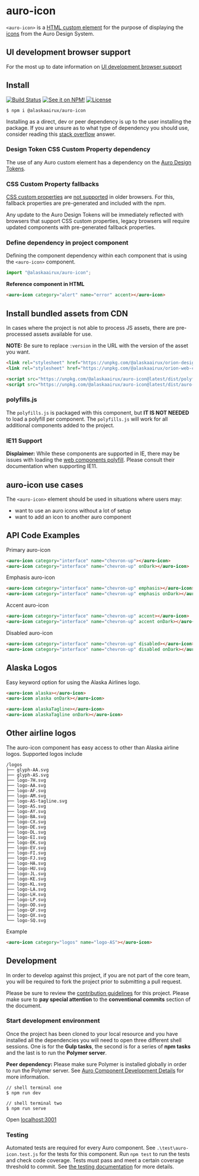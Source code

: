 # auro-icon

`<auro-icon>` is a [HTML custom element](https://developer.mozilla.org/en-US/docs/Web/Web_Components/Using_custom_elements) for the purpose of displaying the [icons](https://auro.alaskaair.com/icons/usage) from the Auro Design System.

## UI development browser support

For the most up to date information on [UI development browser support](https://auro.alaskaair.com/support/browsersSupport)

## Install

[![Build Status](https://img.shields.io/github/workflow/status/AlaskaAirlines/auro-icon/Test%20and%20publish?branch=master&style=for-the-badge)](https://github.com/AlaskaAirlines/[namespace]-[name]/actions?query=workflow%3A%22test+and+publish%22)
[![See it on NPM!](https://img.shields.io/npm/v/@alaskaairux/auro-icon?style=for-the-badge&color=orange)](https://www.npmjs.com/package/@alaskaairux/auro-icon)
[![License](https://img.shields.io/npm/l/@alaskaairux/auro-icon?color=blue&style=for-the-badge)](https://www.apache.org/licenses/LICENSE-2.0)

```shell
$ npm i @alaskaairux/auro-icon
```

Installing as a direct, dev or peer dependency is up to the user installing the package. If you are unsure as to what type of dependency you should use, consider reading this [stack overflow](https://stackoverflow.com/questions/18875674/whats-the-difference-between-dependencies-devdependencies-and-peerdependencies) answer.

### Design Token CSS Custom Property dependency

The use of any Auro custom element has a dependency on the [Auro Design Tokens](https://auro.alaskaair.com/getting-started/developers/design-tokens).

### CSS Custom Property fallbacks

[CSS custom properties](https://developer.mozilla.org/en-US/docs/Web/CSS/Using_CSS_custom_properties) are [not supported](https://auro.alaskaair.com/support/custom-properties) in older browsers. For this, fallback properties are pre-generated and included with the npm.

Any update to the Auro Design Tokens will be immediately reflected with browsers that support CSS custom properties, legacy browsers will require updated components with pre-generated fallback properties.

### Define dependency in project component

Defining the component dependency within each component that is using the `<auro-icon>` component.

```javascript
import "@alaskaairux/auro-icon";
```

**Reference component in HTML**

```html
<auro-icon category="alert" name="error" accent></auro-icon>
```

## Install bundled assets from CDN

In cases where the project is not able to process JS assets, there are pre-processed assets available for use.

**NOTE:** Be sure to replace `:version` in the URL with the version of the asset you want.

```html
<link rel="stylesheet" href="https://unpkg.com/@alaskaairux/orion-design-tokens@latest/dist/tokens/CSSTokenProperties.css" />
<link rel="stylesheet" href="https://unpkg.com/@alaskaairux/orion-web-core-style-sheets@latest/dist/bundled/baseline.css" />

<script src="https://unpkg.com/@alaskaairux/auro-icon@latest/dist/polyfills.js"></script>
<script src="https://unpkg.com/@alaskaairux/auro-icon@latest/dist/auro-icon__bundled.js"></script>
```

### polyfills.js

The `polyfills.js` is packaged with this component, but **IT IS NOT NEEDED** to load a polyfill per component. The `polyfills.js` will work for all additional components added to the project.

### IE11 Support

**Displaimer:** While these components are supported in IE, there may be issues with loading the [web components polyfill](https://www.webcomponents.org/polyfills). Please consult their documentation when supporting IE11.


## auro-icon use cases

The `<auro-icon>` element should be used in situations where users may:

* want to use an auro icons without a lot of setup
* want to add an icon to another auro component

## API Code Examples

Primary auro-icon

```html
<auro-icon category="interface" name="chevron-up"></auro-icon>
<auro-icon category="interface" name="chevron-up" onDark></auro-icon>
```

Emphasis auro-icon

```html
<auro-icon category="interface" name="chevron-up" emphasis></auro-icon>
<auro-icon category="interface" name="chevron-up" emphasis onDark></auro-icon>
```

Accent auro-icon

```html
<auro-icon category="interface" name="chevron-up" accent></auro-icon>
<auro-icon category="interface" name="chevron-up" accent onDark></auro-icon>
```

Disabled auro-icon

```html
<auro-icon category="interface" name="chevron-up" disabled></auro-icon>
<auro-icon category="interface" name="chevron-up" disabled onDark></auro-icon>
```

## Alaska Logos

Easy keyword option for using the Alaska Airlines logo.

```html
<auro-icon alaska></auro-icon>
<auro-icon alaska onDark></auro-icon>
```

```html
<auro-icon alaskaTagline></auro-icon>
<auro-icon alaskaTagline onDark></auro-icon>
```

## Other airline logos

The auro-icon component has easy access to other than Alaska airline logos. Supported logos include

```
/logos
├── glyph-AA.svg
├── glyph-AS.svg
├── logo-7H.svg
├── logo-AA.svg
├── logo-AF.svg
├── logo-AM.svg
├── logo-AS-tagline.svg
├── logo-AS.svg
├── logo-AY.svg
├── logo-BA.svg
├── logo-CX.svg
├── logo-DE.svg
├── logo-DL.svg
├── logo-EI.svg
├── logo-EK.svg
├── logo-EV.svg
├── logo-FI.svg
├── logo-FJ.svg
├── logo-HA.svg
├── logo-HU.svg
├── logo-JL.svg
├── logo-KE.svg
├── logo-KL.svg
├── logo-LA.svg
├── logo-LH.svg
├── logo-LP.svg
├── logo-OO.svg
├── logo-QF.svg
├── logo-QX.svg
└── logo-SQ.svg
```

Example

```html
<auro-icon category="logos" name="logo-AS"></auro-icon>
```

## Development

In order to develop against this project, if you are not part of the core team, you will be required to fork the project prior to submitting a pull request.

Please be sure to review the [contribution guidelines](https://auro.alaskaair.com/getting-started/developers/contributing) for this project. Please make sure to **pay special attention** to the **conventional commits** section of the document.

### Start development environment

Once the project has been cloned to your local resource and you have installed all the dependencies you will need to open three different shell sessions. One is for the **Gulp tasks**, the second is for a series of **npm tasks** and the last is to run the **Polymer server**.

**Peer dependency:** Please make sure Polymer is installed globally in order to run the Polymer server. See [Auro Component Development Details](https://github.com/AlaskaAirlines/auro_docs/blob/master/src/TECH_DETAILS.md) for more information.

```shell
// shell terminal one
$ npm run dev

// shell terminal two
$ npm run serve
```

Open [localhost:3001](http://localhost:3001/)

### Testing
Automated tests are required for every Auro component. See `.\test\auro-icon.test.js` for the tests for this component. Run `npm test` to run the tests and check code coverage. Tests must pass and meet a certain coverage threshold to commit. See [the testing documentation](https://auro.alaskaair.com/support/tests) for more details.
